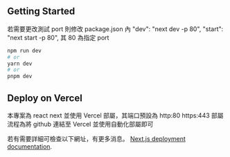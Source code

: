 ## Getting Started

若需要更改測試 port 則修改 package.json 內
"dev": "next dev -p 80",
"start": "next start -p 80",
其 80 為指定 port

```bash
npm run dev
# or
yarn dev
# or
pnpm dev
```

## Deploy on Vercel

本專案為 react next 並使用 Vercel 部屬，其端口預設為 http:80 https:443
部屬流程為將 github 連結至 Vercel 並使用自動化部屬即可

若有需要詳細可檢查以下網址，有更多消息。
[Next.js deployment documentation](https://nextjs.org/docs/deployment).
